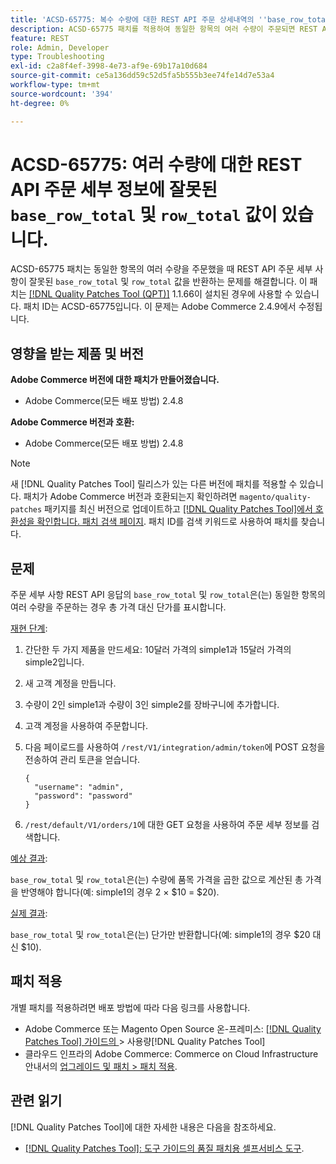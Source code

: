 ```yaml
---
title: 'ACSD-65775: 복수 수량에 대한 REST API 주문 상세내역의 ''base_row_total'' 및 ''row_total'' 값이 잘못됨'
description: ACSD-65775 패치를 적용하여 동일한 항목의 여러 수량이 주문되면 REST API 주문 세부 사항이 잘못된 'base_row_total' 및 'row_total' 값을 반환하는 Adobe Commerce 문제를 해결합니다.
feature: REST
role: Admin, Developer
type: Troubleshooting
exl-id: c2a8f4ef-3998-4e73-af9e-69b17a10d684
source-git-commit: ce5a136dd59c52d5fa5b555b3ee74fe14d7e53a4
workflow-type: tm+mt
source-wordcount: '394'
ht-degree: 0%

---
```


# ACSD-65775: 여러 수량에 대한 REST API 주문 세부 정보에 잘못된 `base_row_total` 및 `row_total` 값이 있습니다.

ACSD-65775 패치는 동일한 항목의 여러 수량을 주문했을 때 REST API 주문 세부 사항이 잘못된 `base_row_total` 및 `row_total` 값을 반환하는 문제를 해결합니다. 이 패치는 [[!DNL Quality Patches Tool (QPT)]](/help/tools/quality-patches-tool/quality-patches-tool-to-self-serve-quality-patches.md) 1.1.66이 설치된 경우에 사용할 수 있습니다. 패치 ID는 ACSD-65775입니다. 이 문제는 Adobe Commerce 2.4.9에서 수정됩니다.

## 영향을 받는 제품 및 버전

**Adobe Commerce 버전에 대한 패치가 만들어졌습니다.**

* Adobe Commerce(모든 배포 방법) 2.4.8

**Adobe Commerce 버전과 호환:**

* Adobe Commerce(모든 배포 방법) 2.4.8

>[!NOTE]
>
>새 [!DNL Quality Patches Tool] 릴리스가 있는 다른 버전에 패치를 적용할 수 있습니다. 패치가 Adobe Commerce 버전과 호환되는지 확인하려면 `magento/quality-patches` 패키지를 최신 버전으로 업데이트하고 [[!DNL Quality Patches Tool]에서 호환성을 확인합니다. 패치 검색 페이지](https://experienceleague.adobe.com/tools/commerce-quality-patches/index.html). 패치 ID를 검색 키워드로 사용하여 패치를 찾습니다.

## 문제

주문 세부 사항 REST API 응답의 `base_row_total` 및 `row_total`은(는) 동일한 항목의 여러 수량을 주문하는 경우 총 가격 대신 단가를 표시합니다.

<u>재현 단계</u>:

1. 간단한 두 가지 제품을 만드세요: 10달러 가격의 simple1과 15달러 가격의 simple2입니다.
1. 새 고객 계정을 만듭니다.
1. 수량이 2인 simple1과 수량이 3인 simple2를 장바구니에 추가합니다.
1. 고객 계정을 사용하여 주문합니다.
1. 다음 페이로드를 사용하여 `/rest/V1/integration/admin/token`에 POST 요청을 전송하여 관리 토큰을 얻습니다.

   ```
   {
     "username": "admin",
     "password": "password"
   }
   ```

1. `/rest/default/V1/orders/1`에 대한 GET 요청을 사용하여 주문 세부 정보를 검색합니다.

<u>예상 결과</u>:

`base_row_total` 및 `row_total`은(는) 수량에 품목 가격을 곱한 값으로 계산된 총 가격을 반영해야 합니다(예: simple1의 경우 2 × $10 = $20).

<u>실제 결과</u>:

`base_row_total` 및 `row_total`은(는) 단가만 반환합니다(예: simple1의 경우 $20 대신 $10).

## 패치 적용

개별 패치를 적용하려면 배포 방법에 따라 다음 링크를 사용합니다.

* Adobe Commerce 또는 Magento Open Source 온-프레미스: [[!DNL Quality Patches Tool]  가이드의 ](/help/tools/quality-patches-tool/usage.md)> 사용량[!DNL Quality Patches Tool]
* 클라우드 인프라의 Adobe Commerce: Commerce on Cloud Infrastructure 안내서의 [업그레이드 및 패치 > 패치 적용](https://experienceleague.adobe.com/docs/commerce-cloud-service/user-guide/develop/upgrade/apply-patches.html).

## 관련 읽기

[!DNL Quality Patches Tool]에 대한 자세한 내용은 다음을 참조하세요.

* [[!DNL Quality Patches Tool]: 도구 가이드의 품질 패치용 셀프서비스 도구](/help/tools/quality-patches-tool/quality-patches-tool-to-self-serve-quality-patches.md).
